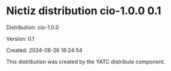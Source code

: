 # Nictiz distribution cio-1.0.0 0.1

Distribution: cio-1.0.0

Version: 0.1

Created: 2024-08-26 18:24:54

This distribution was created by the YATC distribute component.

